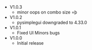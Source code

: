 * V1.0.3
    - minor oops on combo size =þ
* V1.0.2
    - pysimplegui downgraded to 4.33.0
* V1.0.1
    - Fixed UI Minors bugs
* V1.0.0
    - Initial release